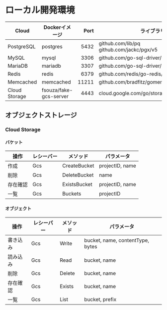# ローカル開発環境

| Cloud | Dockerイメージ | Port | ライブラリ |
| --- | --- | ---: | --- |
| PostgreSQL | postgres | 5432 | github.com/lib/pq<br>github.com/jackc/pgx/v5 |
| MySQL | mysql | 3306 | github.com/go-sql-driver/mysql |
| MariaDB | mariadb | 3307 | github.com/go-sql-driver/mysql |
| Redis | redis | 6379 | github.com/redis/go-redis/v9 |
| Memcached | memcached | 11211 | github.com/bradfitz/gomemcache/memcache |
| Cloud Storage | fsouza/fake-gcs-server | 4443 | cloud.google.com/go/storage |

## オブジェクトストレージ

### Cloud Storage

#### バケット

| 操作 | レシーバー | メソッド | パラメータ |
| --- | --- | --- | --- |
| 作成     | Gcs | CreateBucket | projectID, name |
| 削除     | Gcs | DeleteBucket | name |
| 存在確認 | Gcs | ExistsBucket | projectID, name |
| 一覧     | Gcs | Buckets      | projectID |

#### オブジェクト

| 操作 | レシーバー | メソッド | パラメータ |
| --- | --- | --- | --- |
| 書き込み | Gcs | Write  | bucket, name, contentType, bytes |
| 読み込み | Gcs | Read   | bucket, name |
| 削除     | Gcs | Delete | bucket, name |
| 存在確認 | Gcs | Exists | bucket, name |
| 一覧     | Gcs | List   | bucket, prefix |
